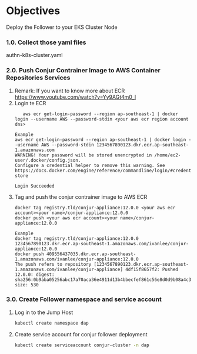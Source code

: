 # Objectives
Deploy the Follower to your EKS Cluster Node

### 1.0. Collect those yaml files
authn-k8s-cluster.yaml

### 2.0. Push Conjur Contrainer Image to AWS Container Repositories Services

1. Remark: If you want to know more about ECR https://www.youtube.com/watch?v=Yy9AGt4m0_I
2. Login te ECR
   ```
      aws ecr get-login-password --region ap-southeast-1 | docker login --username AWS --password-stdin <your aws ecr region account dns>
   ```
   ```
   Example
   aws ecr get-login-password --region ap-southeast-1 | docker login --username AWS --password-stdin 1234567890123.dkr.ecr.ap-southeast-1.amazonaws.com
   WARNING! Your password will be stored unencrypted in /home/ec2-user/.docker/config.json.
   Configure a credential helper to remove this warning. See
   https://docs.docker.com/engine/reference/commandline/login/#credentials-store

   Login Succeeded
   ```
3. Tag and push the conjur contrainer image to AWS ECR
   ```
   docker tag registry.tld/conjur-appliance:12.0.0 <your aws ecr account><your name>/conjur-appliance:12.0.0
   docker push <your aws ecr account><your name>/conjur-appliance:12.0.0
   ```
   ```
   Example
   docker tag registry.tld/conjur-appliance:12.0.0 1234567890123.dkr.ecr.ap-southeast-1.amazonaws.com/ivanlee/conjur-appliance:12.0.0
   docker push 409556437035.dkr.ecr.ap-southeast-1.amazonaws.com/ivanlee/conjur-appliance:12.0.0
   The push refers to repository [1234567890123.dkr.ecr.ap-southeast-1.amazonaws.com/ivanlee/conjur-appliance] 4df15f8657f2: Pushed
   12.0.0: digest: sha256:0b9aba05256abc17a70aca36e4911d13b4bbecfef861c56e8d0d9b08a4c3ed2e size: 530
   ```

### 3.0. Create Follower namespace and service account
1. Log in to the Jump Host
   ```bash
   kubectl create namespace dap
   ```
2. Create service account for conjur follower deployment 
   ```bash
   kubectl create serviceaccount conjur-cluster -n dap
   ```

